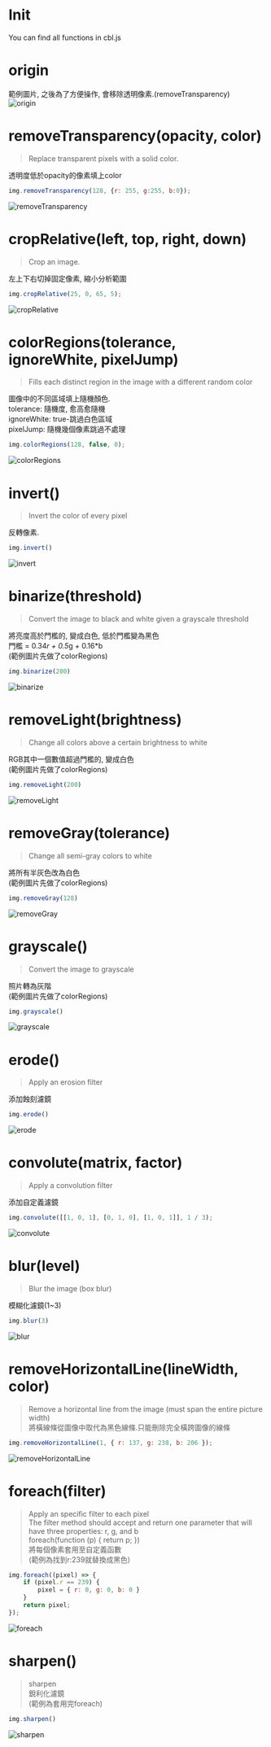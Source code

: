 # Init
You can find all functions in cbl.js  

# origin  
範例圖片, 之後為了方便操作, 會移除透明像素.(removeTransparency)  
![origin](img_fun-zhTW/46gh5.png)

# removeTransparency(opacity, color)
>Replace transparent pixels with a solid color.  

透明度低於opacity的像素填上color
```js
img.removeTransparency(128, {r: 255, g:255, b:0});
```
![removeTransparency](img_fun-zhTW/46gh5.removeTransparency.png)


# cropRelative(left, top, right, down)  
>Crop an image.  

左上下右切掉固定像素, 縮小分析範圍 
```js
img.cropRelative(25, 0, 65, 5);
```
![cropRelative](img_fun-zhTW/46gh5.cropRelative.png)

# colorRegions(tolerance, ignoreWhite, pixelJump)
>Fills each distinct region in the image with a different random color

圖像中的不同區域填上隨機顏色.  
tolerance: 隨機度, 愈高愈隨機  
ignoreWhite: true-跳過白色區域  
pixelJump: 隨機幾個像素跳過不處理  
```js
img.colorRegions(128, false, 0);
```
![colorRegions](img_fun-zhTW/46gh5.colorRegions.png)

# invert()
>Invert the color of every pixel

反轉像素.  
```js
img.invert()
```
![invert](img_fun-zhTW/46gh5.invert.png)

# binarize(threshold)
>Convert the image to black and white given a grayscale threshold  

將亮度高於門檻的, 變成白色, 低於門檻變為黑色  
門檻 = 0.34*r + 0.5*g + 0.16*b  
(範例圖片先做了colorRegions)  
```js
img.binarize(200)
```
![binarize](img_fun-zhTW/46gh5.binarize.png)

# removeLight(brightness)
>Change all colors above a certain brightness to white  

RGB其中一個數值超過門檻的, 變成白色  
(範例圖片先做了colorRegions)  
```js
img.removeLight(200)
```
![removeLight](img_fun-zhTW/46gh5.removeLight.png)

# removeGray(tolerance)
>Change all semi-gray colors to white  

將所有半灰色改為白色  
(範例圖片先做了colorRegions)  
```js
img.removeGray(128)
```
![removeGray](img_fun-zhTW/46gh5.removeGray.png)

# grayscale()
>Convert the image to grayscale  

照片轉為灰階  
(範例圖片先做了colorRegions)  
```js
img.grayscale()
```
![grayscale](img_fun-zhTW/46gh5.grayscale.png)

# erode()
>Apply an erosion filter  

添加蝕刻濾鏡  
```js
img.erode()
```
![erode](img_fun-zhTW/46gh5.erode.png)

# convolute(matrix, factor)
>Apply a convolution filter  

添加自定義濾鏡  
```js
img.convolute([[1, 0, 1], [0, 1, 0], [1, 0, 1]], 1 / 3);
```
![convolute](img_fun-zhTW/46gh5.convolute.png)

# blur(level)
>Blur the image (box blur)  

模糊化濾鏡(1~3)  
```js
img.blur(3)
```
![blur](img_fun-zhTW/46gh5.blur3.png)

# removeHorizontalLine(lineWidth, color)
>Remove a horizontal line from the image (must span the entire picture width)  
將橫線條從圖像中取代為黑色線條.只能刪除完全橫跨圖像的線條  
```js
img.removeHorizontalLine(1, { r: 137, g: 238, b: 206 });
```
![removeHorizontalLine](img_fun-zhTW/46gh5.removeHorizontalLine.png)


# foreach(filter)
>Apply an specific filter to each pixel  
The filter method should accept and return one parameter that will have three properties: r, g, and b  
foreach(function (p) { return p; })  
將每個像素套用至自定義函數  
(範例為找到r:239就替換成黑色)  
```js
img.foreach((pixel) => {
    if (pixel.r == 239) {
        pixel = { r: 0, g: 0, b: 0 }
    }
    return pixel;
});
```
![foreach](img_fun-zhTW/46gh5.foreach.png)

# sharpen()
>sharpen  
銳利化濾鏡  
(範例為套用完foreach)  
```js
img.sharpen()
```
![sharpen](img_fun-zhTW/46gh5.sharpen.png)
